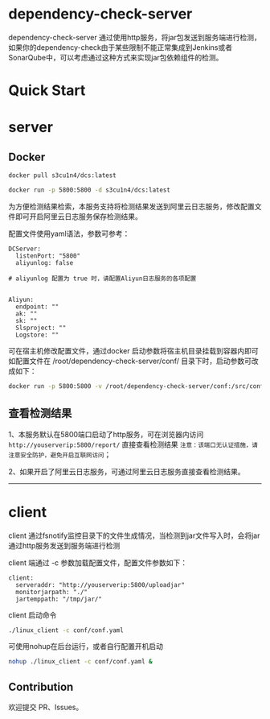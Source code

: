 # dependency-check-server
dependency-check-server 通过使用http服务，将jar包发送到服务端进行检测，如果你的dependency-check由于某些限制不能正常集成到Jenkins或者SonarQube中，可以考虑通过这种方式来实现jar包依赖组件的检测。

# Quick Start 

# server

## Docker

```bash
docker pull s3cu1n4/dcs:latest
   ```

```bash
docker run -p 5800:5800 -d s3cu1n4/dcs:latest
   ```

为方便检测结果检索，本服务支持将检测结果发送到阿里云日志服务，修改配置文件即可开启阿里云日志服务保存检测结果。

配置文件使用yaml语法，参数可参考：
```
DCServer:
  listenPort: "5800"
  aliyunlog: false

# aliyunlog 配置为 true 时，请配置Aliyun日志服务的各项配置


Aliyun:
  endpoint: ""
  ak: ""
  sk: ""
  Slsproject: ""
  Logstore: ""
```

可在宿主机修改配置文件，通过docker 启动参数将宿主机目录挂载到容器内即可
如配置文件在 /root/dependency-check-server/conf/ 目录下时，启动参数可改成如下：


```bash
docker run -p 5800:5800 -v /root/dependency-check-server/conf:/src/conf/ -d s3cu1n4/dcs:latest
   ```

## 查看检测结果
1、本服务默认在5800端口启动了http服务，可在浏览器内访问 `http://youserverip:5800/report/` 直接查看检测结果 `注意：该端口无认证措施，请注意安全防护，避免开启互联网访问`；

2、如果开启了阿里云日志服务，可通过阿里云日志服务直接查看检测结果。



***

# client 

client 通过fsnotify监控目录下的文件生成情况，当检测到jar文件写入时，会将jar通过http服务发送到服务端进行检测

client 端通过 -c 参数加载配置文件，配置文件参数如下：

```
client:
  serveraddr: "http://youserverip:5800/uploadjar"
  monitorjarpath: "./"
  jartemppath: "/tmp/jar/"
```
client 启动命令
```bash
./linux_client -c conf/conf.yaml
   ```

可使用nohup在后台运行，或者自行配置开机启动

```bash
nohup ./linux_client -c conf/conf.yaml &
   ```






## Contribution

欢迎提交 PR、Issues。